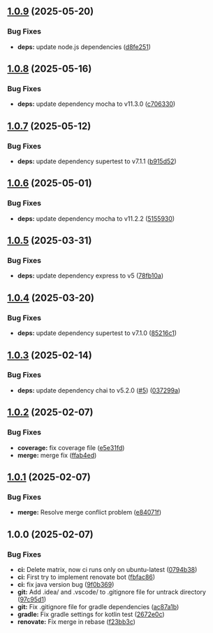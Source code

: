 ## [1.0.9](https://github.com/AlexTesta00/ASW-SPE-DIS/compare/v1.0.8...v1.0.9) (2025-05-20)

### Bug Fixes

* **deps:** update node.js dependencies ([d8fe251](https://github.com/AlexTesta00/ASW-SPE-DIS/commit/d8fe25121809783cda17a15e4aac4b41566dbc54))

## [1.0.8](https://github.com/AlexTesta00/ASW-SPE-DIS/compare/v1.0.7...v1.0.8) (2025-05-16)

### Bug Fixes

* **deps:** update dependency mocha to v11.3.0 ([c706330](https://github.com/AlexTesta00/ASW-SPE-DIS/commit/c706330bb92fea328c63230a1ce1154651931c92))

## [1.0.7](https://github.com/AlexTesta00/ASW-SPE-DIS/compare/v1.0.6...v1.0.7) (2025-05-12)

### Bug Fixes

* **deps:** update dependency supertest to v7.1.1 ([b915d52](https://github.com/AlexTesta00/ASW-SPE-DIS/commit/b915d5289dd2cf7a66077298441ced60f000089f))

## [1.0.6](https://github.com/AlexTesta00/ASW-SPE-DIS/compare/v1.0.5...v1.0.6) (2025-05-01)

### Bug Fixes

* **deps:** update dependency mocha to v11.2.2 ([5155930](https://github.com/AlexTesta00/ASW-SPE-DIS/commit/51559301fa6ca05a654b7b50456c6fde16607e6f))

## [1.0.5](https://github.com/AlexTesta00/ASW-SPE-DIS/compare/v1.0.4...v1.0.5) (2025-03-31)

### Bug Fixes

* **deps:** update dependency express to v5 ([78fb10a](https://github.com/AlexTesta00/ASW-SPE-DIS/commit/78fb10a8c5899184af80039c9397f28348da4ac4))

## [1.0.4](https://github.com/AlexTesta00/ASW-SPE-DIS/compare/v1.0.3...v1.0.4) (2025-03-20)

### Bug Fixes

* **deps:** update dependency supertest to v7.1.0 ([85216c1](https://github.com/AlexTesta00/ASW-SPE-DIS/commit/85216c17d801cab5e8a52bbd7a313faa66381238))

## [1.0.3](https://github.com/AlexTesta00/ASW-SPE-DIS/compare/v1.0.2...v1.0.3) (2025-02-14)

### Bug Fixes

* **deps:** update dependency chai to v5.2.0 ([#5](https://github.com/AlexTesta00/ASW-SPE-DIS/issues/5)) ([037299a](https://github.com/AlexTesta00/ASW-SPE-DIS/commit/037299a741223441e4bbc654391d3450263c38f1))

## [1.0.2](https://github.com/AlexTesta00/ASW-SPE-DIS/compare/v1.0.1...v1.0.2) (2025-02-07)

### Bug Fixes

* **coverage:** fix coverage file ([e5e31fd](https://github.com/AlexTesta00/ASW-SPE-DIS/commit/e5e31fd3bb946c2df54c08fb45d34ddebcabcc41))
* **merge:** merge fix ([ffab4ed](https://github.com/AlexTesta00/ASW-SPE-DIS/commit/ffab4edb7048baa0e6f3054926bc3cbe08b0ce91))

## [1.0.1](https://github.com/AlexTesta00/ASW-SPE-DIS/compare/v1.0.0...v1.0.1) (2025-02-07)

### Bug Fixes

* **merge:** Resolve merge conflict problem ([e84071f](https://github.com/AlexTesta00/ASW-SPE-DIS/commit/e84071f3cead384a655be81a50bdc44f54d3bbd0))

## 1.0.0 (2025-02-07)

### Bug Fixes

* **ci:** Delete matrix, now ci runs only on ubuntu-latest ([0794b38](https://github.com/AlexTesta00/ASW-SPE-DIS/commit/0794b389bb67647c0411e772d60b4c30c3d0fcbb))
* **ci:** First try to implement renovate bot ([fbfac86](https://github.com/AlexTesta00/ASW-SPE-DIS/commit/fbfac86f0ef5f4abc2a5e3910d2abd8ac030ff56))
* **ci:** fix java version bug ([9f0b369](https://github.com/AlexTesta00/ASW-SPE-DIS/commit/9f0b369a0781d254b842264ae32d693a3f3f8a19))
* **git:** Add .idea/ and .vscode/ to .gitignore file for untrack directory ([97c95d1](https://github.com/AlexTesta00/ASW-SPE-DIS/commit/97c95d1329db1b5fcf18f6f44bc20fe553d6e0a4))
* **git:** Fix .gitignore file for gradle dependencies ([ac87a1b](https://github.com/AlexTesta00/ASW-SPE-DIS/commit/ac87a1b8474ff6476d723ff21f8c65efbaf89137))
* **gradle:** Fix gradle settings for kotlin test ([2672e0c](https://github.com/AlexTesta00/ASW-SPE-DIS/commit/2672e0c3b30af2ee775cccd5cd3acd2e45662a0e))
* **renovate:** Fix merge in rebase ([f23bb3c](https://github.com/AlexTesta00/ASW-SPE-DIS/commit/f23bb3c0989a2776404edd6333eb3826f3e5e042))

